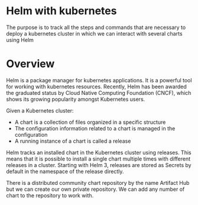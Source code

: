 # Helm with kubernetes

The purpose is to track all the steps and commands that are necessary to deploy a kubernetes cluster in which we can interact with several charts using Helm


# Overview

Helm is a package manager for kubernetes applications. It is a powerful tool for working with kubernetes resources. Recently, Helm has been awarded the graduated status by Cloud Native Computing Foundation (CNCF), which shows its growing popularity amongst Kubernetes users.  

Given a Kubernetes cluster:  
- A chart is a collection of files organized in a specific structure  
- The configuration information related to a chart is managed in the configuration  
- A running instance of a chart is called a release  

Helm tracks an installed chart in the Kubernetes cluster using releases. This means that it is possible to install a single chart multiple times with different releases in a cluster. Starting with Helm 3, releases are stored as Secrets by default in the namespace of the release directly.  

There is a distributed community chart repository by the name Artifact Hub but we can create our own private repository. We can add any number of chart to the repository to work with.   
